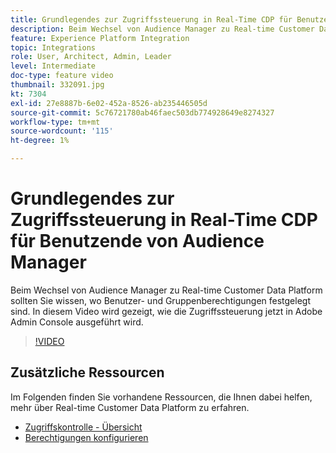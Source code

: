 ```yaml
---
title: Grundlegendes zur Zugriffssteuerung in Real-Time CDP für Benutzende von Audience Manager
description: Beim Wechsel von Audience Manager zu Real-time Customer Data Platform sollten Sie wissen, wo Benutzer- und Gruppenberechtigungen festgelegt sind. In diesem Video wird gezeigt, wie die Zugriffssteuerung jetzt in Adobe Admin Console ausgeführt wird.
feature: Experience Platform Integration
topic: Integrations
role: User, Architect, Admin, Leader
level: Intermediate
doc-type: feature video
thumbnail: 332091.jpg
kt: 7304
exl-id: 27e8887b-6e02-452a-8526-ab235446505d
source-git-commit: 5c76721780ab46faec503db774928649e8274327
workflow-type: tm+mt
source-wordcount: '115'
ht-degree: 1%

---
```


# Grundlegendes zur Zugriffssteuerung in Real-Time CDP für Benutzende von Audience Manager

Beim Wechsel von Audience Manager zu Real-time Customer Data Platform sollten Sie wissen, wo Benutzer- und Gruppenberechtigungen festgelegt sind. In diesem Video wird gezeigt, wie die Zugriffssteuerung jetzt in Adobe Admin Console ausgeführt wird.

>[!VIDEO](https://video.tv.adobe.com/v/332091/?quality=12&learn=on)

## Zusätzliche Ressourcen

Im Folgenden finden Sie vorhandene Ressourcen, die Ihnen dabei helfen, mehr über Real-time Customer Data Platform zu erfahren.

* [Zugriffskontrolle - Übersicht](https://experienceleague.adobe.com/docs/experience-platform/access-control/home.html?lang=en#access-control-hierarchy-and-workflow)
* [Berechtigungen konfigurieren](https://experienceleague.adobe.com/docs/platform-learn/getting-started-for-data-architects-and-data-engineers/configure-permissions.html?lang=en)
